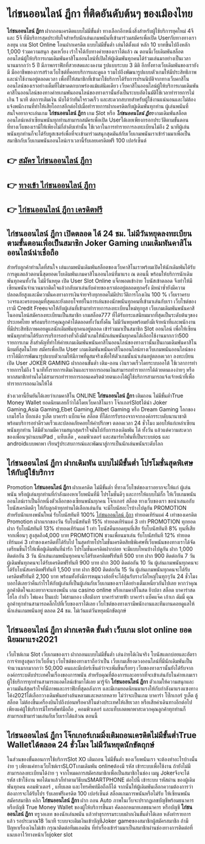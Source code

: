 # ไก่ชนออนไลน์ ฎีกา  ที่ติดอันดับต้นๆ ของเมืองไทย

**ไก่ชนออนไลน์ ฎีกา** ฝากถอนเครดิตแบบไม่มีขั้นต่ำ  ทางเลือกอีกหนึ่งสิ่งสำหรับผู้ใช้บริการยุคใหม่ 4จี และ 5จี ที่มีบริการสุดประทับใจสำหรับนักเล่นเกมพนันที่เข้ามาร่วมสมัครเพื่อเปิด Userกับทางทางเราลงทุน เกม Slot Online โอนฝากเครดิต แบบไม่มีขั้นต่ำ เล่นได้ตั้งแต่ หลัก 10 บาทขึ้นไปถึงหลัก 1,000 ร่วมความสนุก สุดเหวี่ยง เร้าใจได้กับทางค่ายของเราได้แล้ว ณ ตอนนี้เว็บเดิมพันสล็อตออนไลน์ผู้ให้บริการเกมเดิมพันคาสิโนออนไลน์ที่เปิดให้ผู้เดิมพันทุกคนได้ร่วมเล่นมาอย่างเป็นเวลานานมากกว่า 5 ปี มีภาพกราฟิกที่สวยสดและงดงาม รูปแบบระบบ 3 มิติ
อีกทั้งทางเว็บเดิมพันของเรายังมี มืออาชีพของการสร้างเว็บไซต์ที่คอยบริการและดูแล  รวมไปถึงพัฒนารูปแบบตัวเกมให้มีประสิทธิภาพและน่าใช้งานอยู่ตลอดเวลา เพื่อที่ให้สมาชิกที่เข้ามาใช้บริการได้รับการปรนนิบัติจากทางเว็บคาสิโนออนไลน์ของเราอย่างเต็มที่ไม่ขาดตกบกพร่องแม้แต่นิดเดียว เว็บคาสิโนออนไลน์ผู้ให้บริการเกมเดิมพันคาสิโนออนไลน์ของทางค่ายเกมพันออนไลน์ของทางเรานั้นยังเป็นระบบอัตโนมัติใช้เวลาทำรายการไม่เกิน 1 นาที ต่อการเติมเงิน นับได้ว่าทันใจรวดเร็ว และสะดวกสบายสำหรับผู้ใช้งานแน่นอนและไม่ต้องแจ้งพนักงานที่ทำให้เสียโอกาสอีกต่อไปเมื่อทำรายการฝากเครดิตกับผู้เดิมพันทุกท่าน
ผู้เล่นพนันที่สนใจอยากจะเล่นเกม **ไก่ชนออนไลน์ ฎีกา** เกม Slot  หรือ ***ไก่ชนออนไลน์ ฎีกา*** เกมเดิมพันสล็อตออนไลน์เหล่าเซียนพนันทุกท่านสามารถสมัครเพื่อเปิด Userได้เลยเพียงกรอกประวัติตามขั้นตอนที่ทางเว็บของเรามีให้เพียงไม่กี่ลำดับเท่านั้น ใช้เวลาในการทำรายการลงทะเบียนไม่ถึง 2 นาทีผู้เล่นพนันทุกท่านก็จะได้รับยูสเซอร์เพื่อที่จะเข้ามาร่วมสนุกสุดมันส์กับเว็บเกมพนันเราเข้าร่วมมาเพื่อเป็นสมาชิกกับเว็บเกมพนันออนไลน์เราเวลานี้รับเลยเครดิตฟรี 100 เปอร์เซ็นต์

## 👉 [สมัคร ไก่ชนออนไลน์ ฎีกา](https://archa888.com/)
## 👉 [ทางเข้า ไก่ชนออนไลน์ ฎีกา](https://archa888.com/)
## 👉 [ไก่ชนออนไลน์ ฎีกา เครดิตฟรี](https://archa888.com/)

## ไก่ชนออนไลน์ ฎีกา เปิดตลอด ได้ 24 ชม. ไม่มีวันหยุดลงทะเบียนตามขั้นตอนเพื่อเป็นสมาชิก Joker Gaming เกมเดิมพันคาสิโนออนไลน์น่าเชื่อถือ

สำหรับลูกค้าท่านใดที่สนใจ เล่นเกมพนันเดิมพันสล็อตของเว็บคาสิโนเราพร้อมเปิดให้นักเดิมพันได้รับการดูแลแล้วตอนนี้สุดยอดเว็บเดิมพันเกมคาสิโนออนไลน์ที่มาแรง ณ ตอนนี้ พร้อมให้บริการนักเดิมพันทุกคนทั้งวัน ไม่มีวันหยุด เปิด User Slot Online แจ็กพอตเข้าง่าย โบนัสเข้าตลอด จึงทำให้มีเซียนพนันจำนวนมากติดใจแล้วกลับมาเล่นกับค่ายของเราต่ออยู่ตลอดทุกครั้ง มิหนำซ้ำยังมีความปลอดภัยสูงและมีความั่นคงทางการเงินจ่ายจริงทุกยอดไม่มีประวัติการโกงเงิน 100 % เว็บเราครบวงจรและครอบคลุมที่สุดและยังตอบโจทย์ในการเล่นของนักพนันทุกคนที่เข้ามาเล่นกับเรา
เว็บไซต์ของเรามี Credit Freeแจกให้กับผู้เล่นที่เข้ามาทำรายการลงทะเบียนใหม่ทุกยูส เว็บเกมเดิมพันพนันคาสิโนออนไลน์สมัครลงทะเบียนเป็นสมาชิก เกมสล็อต777 ที่ได้รับกระแสนิยมมากที่สุดเป็นระดับต้นๆของประเทศไทย พร้อมบริการคุณลูกค้าได้ตลอดทั้งวันทั้งคืน ไม่มีวันหยุดพร้อมยังมีเจ้าหน้าที่และพนักงานที่มีประสิทธิภาพคอยดูแลนักเดิมพันทุกคนอยู่ตลอด เข้าร่วมมาเป็นสมาชิก Slot ออนไลน์ เพื่อให้เซียนพนันทุกท่านได้รับการบริการอย่างทั่วถึงมีตัวเกมให้นักเล่นพนันทุกคนได้เลือกใช้งานมากกว่า500 รายการเกม
สิ่งสำคัญที่ทำให้ค่ายเกมเดิมพันพนันคาสิโนออนไลน์ของทางเรานั้นเป็นเกมเดิมพันคาสิโนนิยมที่สุดในไทย สมัครเพื่อเปิด User  เกมเดิมพันพนันคาสิโนออนไลน์ทางเว็บเกมพนันออนไลน์ของเราได้มีการพัฒนารูปแบบตัวเกมให้มีภาพที่ดูสมจริงเพื่อให้ตัวเกมนั้นน่าเล่นอยู่ตลอดเวลา ลงทะเบียนเปิด User JOKER GAMING ฝากถอนขั้นต่ำ เติม-ถอน เงินรวดเร็วโดยระบบออโต้ ใช้เวลาการทำรายการไม่ถึง 1 นาทีทั้งรายการเติมเงินและรายการถอนเงินสามารถทำรายการได้ด้วยตนเองง่ายๆ หรือหากสมาชิกท่านใดไม่สามารถทำรายการถอนเคดริตด้วยตนเองได้ผู้ใช้บริการสามารถแจ้งเจ้าหน้าที่เพื่อทำรายการถอนเงินให้ได้

ช่วงเวลานี้ยืนยันได้เลยว่าเกมคาสิโน ONLINE **ไก่ชนออนไลน์ ฎีกา** เติมถอน ไม่มีขั้นต่ำTrue Money Wallet ยอดนิยมเลยก็ว่าได้โดยเว็บคาสิโนเรา โจ๊กเกอร์Slotได้นำ  Joker Gaming,Asia Gaming,Ebet Gaming,Allbet Gaming หรือ Dream Gaming โลกของเกมไฮโล ป๊อกเด้ง รูเล็ต บาคาร่า แบ็กแจ๊ค สล็อต ที่ได้การรับรองจากจากองค์กรระบดับนานาชาติ พร้อมบริการอย่าดีรวดเร็วและปลอดภัยคอยให้คำปรึกษา ตลอดเวลา 24 ชั่วโมง มอบให้แก่เหล่าเซียนพนันทุกท่าน ได้มีตัวเกมมีความสนุกสุดเร้าใจมันไปกับการลงเดิมพัน ได้ ทั้งวัน แล้วแต่ความสะดวกของเพื่อนๆผ่านบนiPad , แท็บเล็ต , คอมพิวเตอร์ และสมาร์ทโฟนที่เป็นระบบios และ androidแบบพกพา เรียนรู้ประสบการณ์และพัฒนาสู่การเป็นนักเล่นพนันระดับโลก

## ไก่ชนออนไลน์ ฎีกา ฝากเดิมพัน แบบไม่มีขั้นต่ำ โปรโมชั่นสุดพิเศษให้กับผู้ใช้บริการ

 Promotion  **ไก่ชนออนไลน์ ฎีกา** ฝากเครดิต ไม่มีขั้นต่ำ ที่ทางเว็บไซต์ของเราอยากจะให้แก่  ผู้เล่นพนัน หรือผู้เล่นทุกท่านที่กำลังมองหาเว็บพนันที่มี โปรโมชั่นดีๆ และการให้แบบไม่กั๊ก ให้เว็บเกมพนันออนไลน์เราเป็นอีกหนึ่งตัวเลือกของเซียนพนันทุกคน โจ๊กเกอร์ สล็อต ทางเว็บของเรา ขอนำเสนอกับโบนัสเครดิตดีๆ ให้กับลูกค้าทุกท่านได้เลือกเล่นกัน จะมีโบนัสอะไรบ้างไปดูกัน
 PROMOTION สำหรับนักแทงพนันใหม่ รับโบนัสทันที 100% [ไก่ชนออนไลน์ ฎีกา](https://archa888.com/) ทำยอดเทิร์นแค่ 4 เท่าของเครดิต
 Promotion ฝากแรกของวัน รับโบนัสทันที 15% ทำยอดเทิร์นแค่ 3 เท่า
 PROMOTION ทุกยอดฝาก รับโบนัสทันที 13% ทำยอดเทิร์นแค่ 1 เท่า
โบนัสคืนยอดทุนที่เสีย รับโบนัสทันที 8% ทุนที่เสียจากเพื่อนๆ สูงสุดถึง4,000 บาท
 PROMOTION ชวนเพื่อนมาเล่น รับโบนัสทันที 12% ทำยอดเทิร์นแค่ 3 เท่าของเครดิตที่ได้รับไป
ในสุดท้ายโปรโมชั่นเครดิตสิทธิพิเศษที่เว็บพนันของทางเราได้จัดเตรียมขึ้นไว้ให้เพื่อผู้เดิมพันที่น่ารัก โปรโมชั่นเครดิตฝากบ่อย จะมีแบบไหนบ้างไปดูกัน
ฝาก 1,000 ติดต่อกัน 3 วัน นักเล่นเกมพนันทุกคนจะได้รับเครดิตฟรีทันที 500 บาท
ฝาก 900 ติดต่อกัน 7 วัน ผู้เดิมพันทุกคนจะได้รับเครดิตฟรีทันที 900 บาท
ฝาก 300 ติดต่อกัน 10 วัน ผู้เล่นเกมพนันทุกคนจะได้รับโบนัสเครดิตฟรีทันที 1,500 บาท
ฝาก 800 ติดต่อกัน 15 วัน ผู้เล่นเกมพนันทุกคนจะได้รับเครดิตฟรีทันที 2,100 บาท
พร้อมทั้งยังมีการหมุนวงล้อที่จะได้ลุ้นรับรางวัลใหญ่ในทุกๆวัน 24 ชั่วโมง บอกได้เลยว่าคืนกำไรให้กับผู้เล่นที่เป็นผู้เล่นกับเว็บเกมของเราได้อย่างเต็มเหนี่ยวกันไปเลย หากว่าคุณลูกค้าติดใจและอยากจะแทงพนัน เกม casino online หรือเกมคาสิโนสด ยิงปลา สล็อต บาคาร่าสด ไฮโล กำถั่ว ไพ่แคง ปั่นแปะ ไพ่สามกอง เสือมังกร บาคาร่าสายฟ้า บาคาร่า แบ็คแจ๊ค เก้าเก ดัมมี่ คุณลูกค้าทุกท่านสามารถคลิ๊กไปที่เว็บของเราได้เลย เว็บไซต์ของทางเรามีพนักงานและทีมงานคอยดูแลให้นักเล่นเกมพนันอยู่ ตลอด 24 ชม. ไม่เว้นแต่วันหยุดนักขัตฤกษ์

## ไก่ชนออนไลน์ ฎีกา ฝากเครดิต ขั้นต่ำ  เว็บเกม slot online ยอดนิยมมาแรง2021

เว็บไซต์เกม Slot เว็บเกมของเรา ฝากถอนแบบไม่มีขั้นต่ำ เล่นง่ายได้เงินจริง โบนัสแตกบ่อยและอัตราการจ่ายสูงสุดกว่าเว็บอื่นๆ เว็บไซต์ของทางเราถือว่าเป็น เว็บเกมเสี่ยงดวงออนไลน์ที่มีนักเดิมพันเป็นจำนวนมากมากกว่า 50,000 คนและมีเปอร์เซ็นต์ว่าจะเพิ่มขึ้นเรื่อยๆ เว็บของทางเรานั้นยังได้รับจากองค์กรระบดับประเทศในเรื่องของการพนัน สำหรับคุณที่ต้องการและอยากที่จะเข้าเล่นกับในค่ายเกมเรา ผู้ใช้บริการทุกท่านสามารถแอดไลน์เข้ามาได้เลย
	มารู้จัก **ไก่ชนออนไลน์ ฎีกา** ตัวเกมให้ความสนุกและความมันส์สุดเร้าใจที่มีภาพและกราฟิกที่สุดอลังการ และมีเกมยอดนิยมมาแรงให้กับกำลังมาแรงแซงทางโค้ง2021ได้เลือกวางเดิมพันอย่างล้นหลามและหลากหลาย  ไม่ว่าจะเป็นเกม บาคาร่า โป๊กเกอร์ รูเล็ต ตู้สล็อต ไม่ต้องขึ้นเครื่องบินไปถึงบ่อนหรือคาสิโนต่างประเทศให้เสียเวลา หรือเสียค่าเดินทางอีกต่อไป เพียงแค่ผู้ใช้บริการมีโทรศัพท์มือถือ , คอมพิวเตอร์ และแท็บเลตพกพาสะดวกคุณลูกค้าทุกท่านก็สามารถเข้ามาร่วมเล่นกับเว็บเราได้แล้วณ ตอนนี้

## ไก่ชนออนไลน์ ฎีกา โจ๊กเกอร์เกมมิ่งเติมถอนเครดิตไม่มีขั้นต่ำTrue Walletได้ตลอด 24 ชั่วโมง ไม่มีวันหยุดนักขัตฤกษ์

ในส่วนของขั้นตอนการใช้บริการSlot XO เติมถอน ไม่มีขั้นต่ำ ของเว็บพนันเรา จะต้องทำอะไรบ้างนั้น ง่าย ๆ เพียงแค่ทางเว็บไซต์เราSLOTเกมเดิมพัน onlineต้องมี รหัส เข้าระบบเพื่อใช้งาน ถ้ายังไม่มีสามารถลงทะเบียนได้ง่าย ๆ จากโหมดการสมัครสมาชิกเพื่อเป็นสมาชิกในช่อง เมนู Jokerจึงจะได้ รหัส เข้าใช้งาน พอได้มาแล้วก็ทำตามวิธีบนSMARTPHONE ต่อไปนี้
เข้าระบบ รหัสผ่าน  ของผู้เดิมพันทุกคน คอมพิวเตอร์ , แท็บเลต และโทรศัพท์มือถือก็ได้
จากนั้นให้ผู้เดิมพันเลือกความต้องการว่า ต้องการจะได้รับโปร รับเลยฟรีเครดิต 100 เปอร์เซ็นต์  สล็อตเกมการพนันหรือไม่รับ
ให้เซียนพนันสมัครสมาชิก คลิก **ไก่ชนออนไลน์ ฎีกา** ฝาก ถอน Auto ภาพในเว็บจะปรากฏเลขบัญชีพร้อมธนาคาร หรือบัญชี True Money Wallet ของผู้ให้บริการขึ้นมา
คัดลอกหมายเลขธนาคาร หรือบัญชี **ไก่ชนออนไลน์ ฎีกา** ทรูวอเลท ของนักเล่นพนัน แล้วทำธุรกรรมระบบฝากเงินขั้นต่ำได้เลย
หลังทำรายการแล้ว รอประมาณ18 วินาที ระบบจะเติมเงินเข้าบัญชีJoker gameของสมาชิกผู้สมัครสมาชิก
ถ้ามีปัญหาเรื่องเงินไม่เข้า กรุณาติดต่อทีมแอดมิน ที่ทำเรื่องเข้าร่วมมาเป็นสมาชิกผ่านช่องทางการติดต่อที่แนบเอาไว้ทางหน้าเว็บjoker slot


